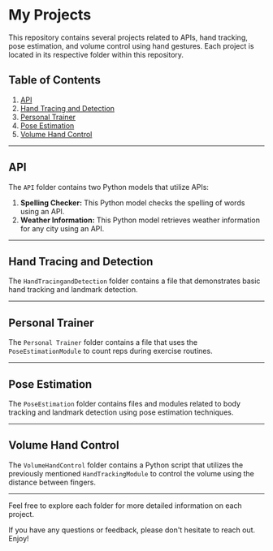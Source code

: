 # My Projects

This repository contains several projects related to APIs, hand tracking, pose estimation, and volume control using hand gestures. Each project is located in its respective folder within this repository.

## Table of Contents

1. [API](#api)
2. [Hand Tracing and Detection](#hand-tracing-and-detection)
3. [Personal Trainer](#personal-trainer)
4. [Pose Estimation](#pose-estimation)
5. [Volume Hand Control](#volume-hand-control)

---

## API

The `API` folder contains two Python models that utilize APIs:

1. **Spelling Checker:** This Python model checks the spelling of words using an API.
2. **Weather Information:** This Python model retrieves weather information for any city using an API.

---

## Hand Tracing and Detection

The `HandTracingandDetection` folder contains a file that demonstrates basic hand tracking and landmark detection.

---

## Personal Trainer

The `Personal Trainer` folder contains a file that uses the `PoseEstimationModule` to count reps during exercise routines.

---

## Pose Estimation

The `PoseEstimation` folder contains files and modules related to body tracking and landmark detection using pose estimation techniques.

---

## Volume Hand Control

The `VolumeHandControl` folder contains a Python script that utilizes the previously mentioned `HandTrackingModule` to control the volume using the distance between fingers.

---

Feel free to explore each folder for more detailed information on each project.

If you have any questions or feedback, please don't hesitate to reach out. Enjoy!

